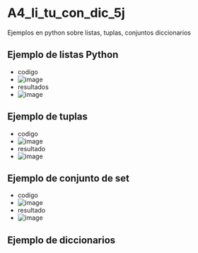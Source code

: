 # A4_li_tu_con_dic_5j
Ejemplos en python sobre listas, tuplas, conjuntos diccionarios
## Ejemplo de listas Python
- codigo
- ![image](https://github.com/user-attachments/assets/5bf20f98-394d-4523-92e2-d94c0ad99da9)
- resultados
- ![image](https://github.com/user-attachments/assets/9739a623-5325-4031-b502-4ee15dfc13c0)
## Ejemplo de tuplas
- codigo
- ![image](https://github.com/user-attachments/assets/afa8adb0-7270-44f3-8b98-51cf375a5329)
- resultado
- ![image](https://github.com/user-attachments/assets/5c0df136-8848-4972-ae83-ebc4442707f7)

## Ejemplo de conjunto de set
- codigo
- ![image](https://github.com/user-attachments/assets/1d6c8bad-2a19-478a-9713-cf32c83eb535)
- resultado
- ![image](https://github.com/user-attachments/assets/15e94e70-fbab-4ef3-9f88-d89fcf9a7b08)
## Ejemplo de diccionarios 




